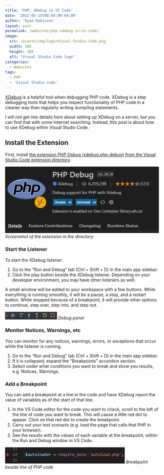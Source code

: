 ```yaml
---
title: 'PHP: XDebug in VS Code'
date: '2022-03-15T08:04:00-04:00'
author: 'Ryan Robinson'
layout: post
permalink: /websites/php-xdebug-in-vs-code/
image:
  src: /assets/img/logo/Visual-Studio-Code.png
  width: 300
  height: 300
  alt: "Visual Studio Code logo"
categories:
  - Websites
tags:
  - PHP
  - 'Visual Studio Code'
---
```


[XDebug](https://xdebug.org/) is a helpful tool when debugging PHP code. XDebug is a step debugging tools that helps you inspect functionality of PHP code in a cleaner way than regularly writing dump/log statements.

I will not get into details here about setting up XDebug on a server, but you can find that with some Internet searching. Instead, this post is about how to use XDebug within Visual Studio Code.

## Install the Extension

First, install [the extension PHP Debug (xdebug.php-debug) from the Visual Studio Code extension directory](https://marketplace.visualstudio.com/items?itemName=xdebug.php-debug).

!["Visual Studio Code extension page"](/assets/img/2022/03/PHP-Debug-extension-page.png)
_Screenshot of the extension in the directory_

### Start the Listener

To start the XDebug listener:

1. Go to the “Run and Debug” tab (Ctrl + Shift + D) in the main app sidebar.
2. Click the play button beside the XDebug listener. Depending on your developer environment, you may have other listeners as well.

A small window will be added to your workspace with a few buttons. While everything is running smoothly, it will be a pause, a stop, and a restart button. While stopped because of a breakpoint, it will provide other options to continue, step over, step into, and step out.

!["XDebug in VS Code debug panel"](/assets/img/2022/03/Debug-panel.png)
_Debug panel_

### Monitor Notices, Warnings, etc

You can monitor for any notices, warnings, errors, or exceptions that occur while the listener is running.

1. Go to the “Run and Debug” tab (Ctrl + Shift + D) in the main app sidebar.
2. If it is collapsed, expand the “Breakpoints” accordion section.
3. Select under what conditions you want to break and show you results, e.g. Notices, Warnings.

### Add a Breakpoint

You can add a breakpoint at a line in the code and have XDebug report the value of variables as of the start of that line.

1. In the VS Code editor for the code you want to check, scroll to the left of the line of code you want to break. This will cause a little red dot to appear. Click on that red dot to create the breakpoint.
2. Carry out your test scenario (e.g. load the page that calls that PHP in your browser).
3. See the results with the values of each variable at the breakpoint, within the Run and Debug window in VS Code.

!["Visual Studio Code with an XDebug breakpoint set"](/assets/img/2022/03/XDebug-breakpoint.png)
_Breakpoint beside line of PHP code_
